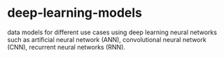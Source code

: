 # deep-learning-models
data models for different use cases using deep learning neural networks such as artificial neural network (ANN), convolutional neural network (CNN), recurrent neural networks (RNN).  
